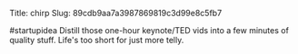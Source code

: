 Title: chirp
Slug: 89cdb9aa7a3987869819c3d99e8c5fb7

#startupidea Distill those one-hour keynote/TED vids into a few minutes of quality stuff. Life's too short for just more telly.
